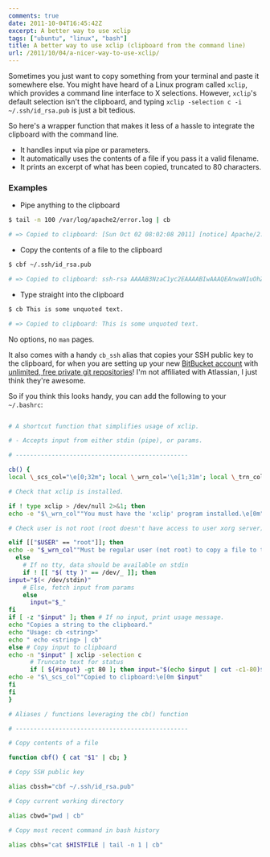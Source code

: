 ```yaml
---
comments: true
date: 2011-10-04T16:45:42Z
excerpt: A better way to use xclip
tags: ["ubuntu", "linux", "bash"]
title: A better way to use xclip (clipboard from the command line)
url: /2011/10/04/a-nicer-way-to-use-xclip/
---
```


Sometimes you just want to copy something from your terminal and paste it somewhere else.
You might have heard of a Linux program called <code>xclip</code>, which provides a command line
interface to X selections.
However, <code>xclip</code>'s default selection isn't the clipboard,
and typing <code>xclip -selection c -i ~/.ssh/id_rsa.pub<file></code> is just a bit tedious.

So here's a wrapper function that makes it less of a hassle
to integrate the clipboard with the command line.

- It handles input via pipe or parameters.
- It automatically uses the contents of a file if you pass it a valid filename.
- It prints an excerpt of what has been copied, truncated to 80 characters.

### Examples

- Pipe anything to the clipboard

```bash
$ tail -n 100 /var/log/apache2/error.log | cb

# => Copied to clipboard: [Sun Oct 02 08:02:08 2011] [notice] Apache/2.2.17 (Ubuntu) configured -- resumin...

```

- Copy the contents of a file to the clipboard

```bash
$ cbf ~/.ssh/id_rsa.pub

# => Copied to clipboard: ssh-rsa AAAAB3NzaC1yc2EAAAABIwAAAQEAnwaNIuOhZzUeR6/xEEudXt3zEh91dawhkkKx8p/+4Bw9...

```

- Type straight into the clipboard

```bash
$ cb This is some unquoted text.

# => Copied to clipboard: This is some unquoted text.

```

No options, no <code>man</code> pages.

It also comes with a handy <code>cb_ssh</code> alias that copies your SSH public key to the clipboard,
for when you are setting up your new [BitBucket account](https://bitbucket.org)
with [unlimited, free private git repositories](https://blog.bitbucket.org/2011/10/03/bitbucket-now-rocks-git/)!
I'm not affiliated with Atlassian, I just think they're awesome.

So if you think this looks handy, you can add the following to your <code>~/.bashrc</code>:

```bash

# A shortcut function that simplifies usage of xclip.

# - Accepts input from either stdin (pipe), or params.

# ------------------------------------------------

cb() {
local \_scs_col="\e[0;32m"; local \_wrn_col='\e[1;31m'; local \_trn_col='\e[0;33m'

# Check that xclip is installed.

if ! type xclip > /dev/null 2>&1; then
echo -e "$\_wrn_col""You must have the 'xclip' program installed.\e[0m"

# Check user is not root (root doesn't have access to user xorg server)

elif [["$USER" == "root"]]; then
echo -e "$_wrn_col""Must be regular user (not root) to copy a file to the clipboard.\e[0m"
  else
    # If no tty, data should be available on stdin
    if ! [[ "$( tty )" == /dev/_ ]]; then
input="$(< /dev/stdin)"
    # Else, fetch input from params
    else
      input="$_"
fi
if [ -z "$input" ]; then # If no input, print usage message.
echo "Copies a string to the clipboard."
echo "Usage: cb <string>"
echo " echo <string> | cb"
else # Copy input to clipboard
echo -n "$input" | xclip -selection c
      # Truncate text for status
      if [ ${#input} -gt 80 ]; then input="$(echo $input | cut -c1-80)$\_trn_col...\e[0m"; fi # Print status.
echo -e "$\_scs_col""Copied to clipboard:\e[0m $input"
fi
fi
}

# Aliases / functions leveraging the cb() function

# ------------------------------------------------

# Copy contents of a file

function cbf() { cat "$1" | cb; }

# Copy SSH public key

alias cbssh="cbf ~/.ssh/id_rsa.pub"

# Copy current working directory

alias cbwd="pwd | cb"

# Copy most recent command in bash history

alias cbhs="cat $HISTFILE | tail -n 1 | cb"
```
